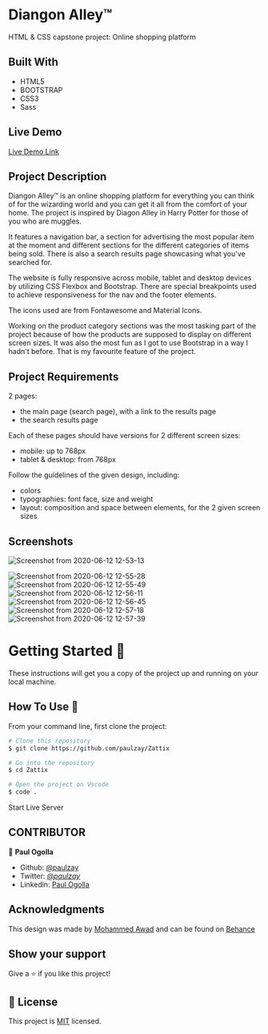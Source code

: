 # Diangon Alley™

HTML &amp; CSS capstone project: Online shopping platform

## Built With

- HTML5
- BOOTSTRAP
- CSS3
- Sass

## Live Demo

[Live Demo Link](https://paulzay.github.io/Zattix/)

## Project Description

Diangon Alley™ is an online shopping platform for everything you can think of for the wizarding world and you can
get it all from the comfort of your home.
The project is inspired by Diagon Alley in Harry Potter for those of you who are muggles.

It features a navigation bar, a section for advertising the most popular item at the moment and different sections for the different categories of items being sold. There is also a search results page showcasing what you've searched for.

The website is fully responsive across mobile, tablet and desktop devices by utilizing CSS Flexbox and Bootstrap. There are special breakpoints used to achieve responsiveness for the nav and the footer elements.

The icons used are from Fontawesome and Material Icons.

Working on the product category sections was the most tasking part of the project because of how the products are supposed to display on different screen sizes. It was also the most fun as I got to use Bootstrap in a way I hadn't before. That is my favourite feature of the project.

## Project Requirements

2 pages:

- the main page (search page), with a link to the results page
- the search results page

Each of these pages should have versions for 2 different screen sizes:

- mobile: up to 768px
- tablet & desktop: from 768px

Follow the guidelines of the given design, including:

- colors
- typographies: font face, size and weight
- layout: composition and space between elements, for the 2 given screen sizes

## Screenshots

![Screenshot from 2020-06-12 12-53-13](https://user-images.githubusercontent.com/29974825/84490413-d0c24880-acab-11ea-8124-9c6a68b66464.png)

![Screenshot from 2020-06-12 12-55-28](https://user-images.githubusercontent.com/29974825/84490793-58a85280-acac-11ea-9b23-a4f173602010.png)
![Screenshot from 2020-06-12 12-55-49](https://user-images.githubusercontent.com/29974825/84490802-5b0aac80-acac-11ea-8cf5-fa28d47ebe53.png)
![Screenshot from 2020-06-12 12-56-11](https://user-images.githubusercontent.com/29974825/84490804-5ba34300-acac-11ea-9884-010093c57335.png)
![Screenshot from 2020-06-12 12-56-45](https://user-images.githubusercontent.com/29974825/84490806-5cd47000-acac-11ea-95d9-966f3dff40dc.png)
![Screenshot from 2020-06-12 12-57-18](https://user-images.githubusercontent.com/29974825/84490813-5e059d00-acac-11ea-9819-3970159bfb6e.png)
![Screenshot from 2020-06-12 12-57-39](https://user-images.githubusercontent.com/29974825/84490821-5e9e3380-acac-11ea-8efc-024abe193b38.png)

# Getting Started 🚀

These instructions will get you a copy of the project up and running on your local machine.

## How To Use 🔧

From your command line, first clone the project:

```bash
# Clone this repository
$ git clone https://github.com/paulzay/Zattix

# Go into the repository
$ cd Zattix

# Open the project on Vscode
$ code .

```

Start Live Server

## CONTRIBUTOR

👤 **Paul Ogolla**

- Github: [@paulzay](https://github.com/paulzay)
- Twitter: [@_paulzay_](https://twitter.com/_paulzay_)
- Linkedin: [Paul Ogolla](https://linkedin.com/in/paulogolla)

## Acknowledgments

This design was made by [Mohammed Awad](https://www.behance.net/M_Awad) and can be found on [Behance](https://www.behance.net/gallery/24796463/ZATTIX)

## Show your support

Give a ⭐️ if you like this project!

## 📝 License

This project is [MIT](lic.url) licensed.

